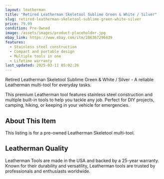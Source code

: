 ```yaml
---
layout: leatherman
title: "Retired Leatherman Skeletool Sublime Green & White / Silver"
slug: retired-leatherman-skeletool-sublime-green-white-silver
price: 79.99
condition: Pre-Owned
image: /assets/images/product-placeholder.jpg
ebay_link: https://www.ebay.com/itm/286367296439
features:
  - Stainless steel construction
  - Compact and portable design
  - Multiple tools in one
  - Lifetime warranty
last_updated: 2025-03-11 05:02:26
---
```


Retired Leatherman Skeletool Sublime Green & White / Silver - A reliable Leatherman multi-tool for everyday tasks.

This premium Leatherman tool features stainless steel construction and multiple built-in tools to help you tackle any job. Perfect for DIY projects, camping, hiking, or keeping in your vehicle for emergencies.

## About This Item

This listing is for a pre-owned Leatherman Skeletool multi-tool.

## Leatherman Quality

Leatherman Tools are made in the USA and backed by a 25-year warranty. Known for their durability and versatility, Leatherman tools are trusted by professionals and enthusiasts worldwide.

